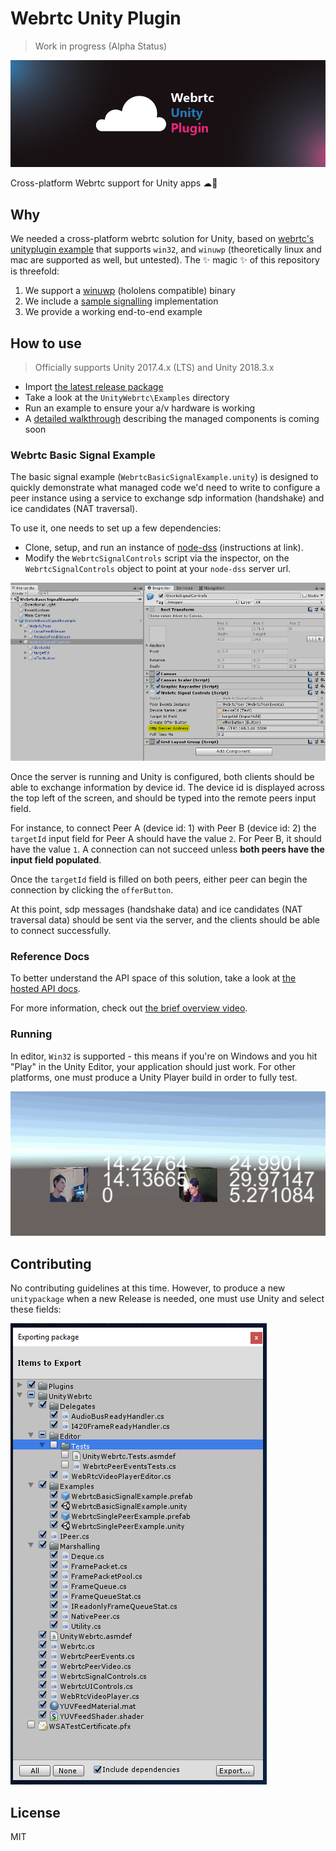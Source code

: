 # Webrtc Unity Plugin

> Work in progress (Alpha Status)

![plugin logo](./.github/logo.png)

Cross-platform Webrtc support for Unity apps ☁🎲

## Why

We needed a cross-platform webrtc solution for Unity, based on [webrtc's unityplugin example](https://webrtc.googlesource.com/src/+/refs/heads/master/examples/unityplugin/) that supports `win32`, and `winuwp` (theoretically linux and mac are supported as well, but untested). The ✨ magic ✨ of this repository is threefold:

1) We support a [winuwp](https://github.com/webrtc-uwp) (hololens compatible) binary
2) We include a [sample signalling](https://github.com/bengreenier/node-dss) implementation
3) We provide a working end-to-end example

## How to use

> Officially supports Unity 2017.4.x (LTS) and Unity 2018.3.x

+ Import [the latest release package](https://github.com/bengreenier/webrtc-unity-plugin/releases/latest)
+ Take a look at the `UnityWebrtc\Examples` directory
+ Run an example to ensure your a/v hardware is working
+ A [detailed walkthrough](https://github.com/bengreenier/webrtc-unity-plugin/issues/1) describing the managed components is coming soon

### Webrtc Basic Signal Example

The basic signal example (`WebrtcBasicSignalExample.unity`) is designed to quickly demonstrate what managed code we'd need to write to configure a peer instance using a service to exchange sdp information (handshake) and ice candidates (NAT traversal).

To use it, one needs to set up a few dependencies:

+ Clone, setup, and run an instance of [node-dss](https://github.com/bengreenier/node-dss#how) (instructions at link).
+ Modify the `WebrtcSignalControls` script via the inspector, on the `WebrtcSignalControls` object to point at your `node-dss` server url.

![screenshot showing modifying the server url](./.github/change_signaling_address.png)

Once the server is running and Unity is configured, both clients should be able to exchange information by device id. The device id is displayed across the top left of the screen, and should be typed into the remote peers input field.

For instance, to connect Peer A (device id: 1) with Peer B (device id: 2) the `targetId` input field for Peer A should have the value `2`. For Peer B, it should have the value `1`. A connection can not succeed unless __both peers have the input field populated__.

Once the `targetId` field is filled on both peers, either peer can begin the connection by clicking the `offerButton`.

At this point, sdp messages (handshake data) and ice candidates (NAT traversal data) should be sent via the server, and the clients should be able to connect successfully.

### Reference Docs

To better understand the API space of this solution, take a look at [the hosted API docs](https://bengreenier.github.io/webrtc-unity-plugin).

For more information, check out [the brief overview video](https://youtu.be/n3eefDynisk).

### Running

In editor, `Win32` is supported - this means if you're on Windows and you hit "Play" in the Unity Editor, your application should just work. For other platforms, one must produce a Unity Player build in order to fully test.

![example v01](./.github/example_v01.gif)

## Contributing

No contributing guidelines at this time. However, to produce a new `unitypackage` when a new Release is needed, one must use Unity and select these fields:

![producing a unitypackage](./.github/build_package.png)

## License

MIT
